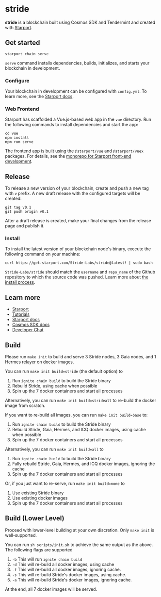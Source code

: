 # stride

**stride** is a blockchain built using Cosmos SDK and Tendermint and created with [Starport](https://starport.com).

## Get started

```
starport chain serve
```

`serve` command installs dependencies, builds, initializes, and starts your blockchain in development.

### Configure

Your blockchain in development can be configured with `config.yml`. To learn more, see the [Starport docs](https://docs.starport.com).

### Web Frontend

Starport has scaffolded a Vue.js-based web app in the `vue` directory. Run the following commands to install dependencies and start the app:

```
cd vue
npm install
npm run serve
```

The frontend app is built using the `@starport/vue` and `@starport/vuex` packages. For details, see the [monorepo for Starport front-end development](https://github.com/tendermint/vue).

## Release

To release a new version of your blockchain, create and push a new tag with `v` prefix. A new draft release with the configured targets will be created.

```
git tag v0.1
git push origin v0.1
```

After a draft release is created, make your final changes from the release page and publish it.

### Install

To install the latest version of your blockchain node's binary, execute the following command on your machine:

```
curl https://get.starport.com/Stride-Labs/stride@latest! | sudo bash
```

`Stride-Labs/stride` should match the `username` and `repo_name` of the Github repository to which the source code was pushed. Learn more about [the install process](https://github.com/allinbits/starport-installer).

## Learn more

- [Starport](https://starport.com)
- [Tutorials](https://docs.starport.com/guide)
- [Starport docs](https://docs.starport.com)
- [Cosmos SDK docs](https://docs.cosmos.network)
- [Developer Chat](https://discord.gg/H6wGTY8sxw)

## Build

Please run `make init` to build and serve 3 Stride nodes, 3 Gaia nodes, and 1 Hermes relayer on docker images.

You can run `make init build=stride` (the default option) to

1. Run `ignite chain build` to build the Stride binary
2. Rebuild Stride, using cache when possible
3. Spin up the 7 docker containers and start all processes

Alternatively, you can run `make init build=strideall` to re-build the docker image from scratch.

If you want to re-build all images, you can run `make init build=base` to:

1. Run `ignite chain build` to build the Stride binary
2. Rebuild Stride, Gaia, Hermes, and ICQ docker images, using cache when possible
3. Spin up the 7 docker containers and start all processes

Alternatively, you can run `make init build=all` to

1. Run `ignite chain build` to build the Stride binary
2. Fully rebuild Stride, Gaia, Hermes, and ICQ docker images, ignoring the cache
3. Spin up the 7 docker containers and start all processes

Or, if you just want to re-serve, run `make init build=none` to

1. Use existing Stride binary
2. Use existing docker images
3. Spin up the 7 docker containers and start all processes

## Build (Lower Level)

Proceed with lower-level building at your own discretion. Only `make init` is well-supported.

You can run `sh scripts/init.sh` to achieve the same output as the above. The following flags are supported

1. `-b` This will run `ignite chain build`
2. `-d` This will re-build all docker images, using cache
3. `-f` This will re-build all docker images, ignoring cache.
4. `-s` This will re-build Stride's docker images, using cache.
5. `-a` This will re-build Stride's docker images, ignoring cache.

At the end, all 7 docker images will be served.
